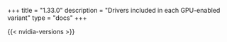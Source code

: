 +++
title = "1.33.0"
description = "Drivers included in each GPU-enabled variant"
type = "docs"
+++

{{< nvidia-versions >}}
